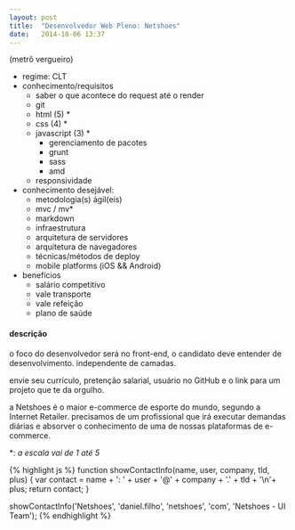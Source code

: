 ```yaml
---
layout: post
title:  "Desenvolvedor Web Pleno: Netshoes"
date:   2014-10-06 13:37
---
```


(metrô vergueiro)

* regime: CLT
* conhecimento/requisitos
  * saber o que acontece do request até o render
  * git
  * html (5) *
  * css (4) *
  * javascript (3) *
    * gerenciamento de pacotes
    * grunt
    * sass
    * amd
  * responsividade
* conhecimento desejável:
  * metodologia(s) ágil(eis)
  * mvc / mv*
  * markdown
  * infraestrutura
  * arquitetura de servidores
  * arquitetura de navegadores
  * técnicas/métodos de deploy
  * mobile platforms (iOS && Android)
* benefícios
  * salário competitivo
  * vale transporte
  * vale refeição
  * plano de saúde

#### descrição

o foco do desenvolvedor será no front-end, o candidato deve entender de desenvolvimento. independente de camadas.

envie seu currículo, pretenção salarial, usuário no GitHub e o link para um projeto que te da orgulho.

a Netshoes é o maior e-commerce de esporte do mundo, segundo a Internet Retailer. precisamos de um profissional que irá executar demandas diárias e absorver o conhecimento de uma de nossas plataformas de e-commerce.

\*: *a escala vai de 1 até 5*


{% highlight js %}
function showContactInfo(name, user, company, tld, plus) {
  var contact = name + ': ' + user + '@' + company + '.' + tld + '\n'+ plus;
  return contact;
}

showContactInfo('Netshoes', 'daniel.filho', 'netshoes', 'com', 'Netshoes - UI Team');
{% endhighlight %}
